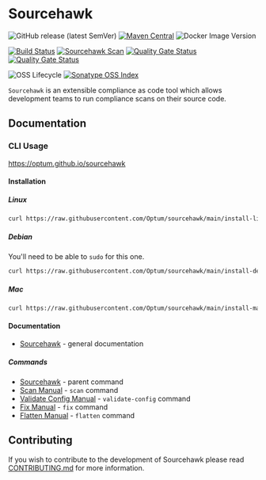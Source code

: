 # Sourcehawk

![GitHub release (latest SemVer)](https://img.shields.io/github/v/release/optum/sourcehawk) 
[![Maven Central](https://img.shields.io/maven-central/v/com.optum.sourcehawk/sourcehawk-core.svg?label=Maven%20Central)](https://search.maven.org/search?q=g:%22com.optum.sourcehawk%22%20AND%20a:%22sourcehawk-core%22) 
![Docker Image Version](https://img.shields.io/docker/v/optumopensource/sourcehawk) 

[![Build Status](https://github.com/optum/sourcehawk/workflows/Maven%20CI/badge.svg)](https://github.com/optum/sourcehawk/actions) 
[![Sourcehawk Scan](https://github.com/optum/sourcehawk/workflows/Sourcehawk%20Scan/badge.svg)](https://github.com/optum/sourcehawk/actions) 
[![Quality Gate Status](https://sonarcloud.io/api/project_badges/measure?project=com.optum.sourcehawk%3Asourcehawk&metric=coverage)](https://sonarcloud.io/dashboard?id=com.optum.sourcehawk%3Asourcehawk)
[![Quality Gate Status](https://sonarcloud.io/api/project_badges/measure?project=com.optum.sourcehawk%3Asourcehawk&metric=alert_status)](https://sonarcloud.io/dashboard?id=com.optum.sourcehawk%3Asourcehawk)

![OSS Lifecycle](https://img.shields.io/osslifecycle/optum/sourcehawk) 
[![Sonatype OSS Index](https://img.shields.io/badge/Sonatype%20OSS%20Index-sourcehawk--exec-informational)](https://ossindex.sonatype.org/component/pkg:maven/com.optum.sourcehawk/sourcehawk-exec)

`Sourcehawk` is an extensible compliance as code tool which allows development teams to run compliance scans on their source code.  

## Documentation

### CLI Usage
https://optum.github.io/sourcehawk

#### Installation

##### Linux
```sh
curl https://raw.githubusercontent.com/Optum/sourcehawk/main/install-linux.sh | bash
```

##### Debian
You'll need to be able to `sudo` for this one.

```sh
curl https://raw.githubusercontent.com/Optum/sourcehawk/main/install-debian.sh | bash
```

##### Mac
```sh
curl https://raw.githubusercontent.com/Optum/sourcehawk/main/install-mac.sh | bash
```

#### Documentation

* [Sourcehawk](https://optum.github.io/sourcehawk-docs) - general documentation

##### Commands

* [Sourcehawk](https://optum.github.io/sourcehawk/#_sourcehawk1) - parent command
* [Scan Manual](https://optum.github.io/sourcehawk/#_scan1) - `scan` command
* [Validate Config Manual](https://optum.github.io/sourcehawk/#_validate_config1) - `validate-config` command
* [Fix Manual](https://optum.github.io/sourcehawk/#_fix1) - `fix` command
* [Flatten Manual](https://optum.github.io/sourcehawk/#_flatten1) - `flatten` command

## Contributing
If you wish to contribute to the development of Sourcehawk please read [CONTRIBUTING.md](CONTRIBUTING.md) for more information.
